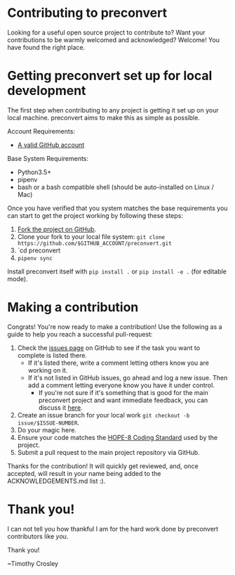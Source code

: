 Contributing to preconvert
========

Looking for a useful open source project to contribute to?
Want your contributions to be warmly welcomed and acknowledged?
Welcome! You have found the right place.

Getting preconvert set up for local development
=========
The first step when contributing to any project is getting it set up on your local machine. preconvert aims to make this as simple as possible.

Account Requirements:

- [A valid GitHub account](https://github.com/join)

Base System Requirements:

- Python3.5+
- pipenv
- bash or a bash compatible shell (should be auto-installed on Linux / Mac)

Once you have verified that you system matches the base requirements you can start to get the project working by following these steps:

1. [Fork the project on GitHub](https://github.com/timothycrosley/preconvert/fork).
2. Clone your fork to your local file system:
    `git clone https://github.com/$GITHUB_ACCOUNT/preconvert.git`
3. `cd preconvert
4. `pipenv sync`

Install preconvert itself with `pip install .` or `pip install -e .` (for editable mode).

Making a contribution
=========
Congrats! You're now ready to make a contribution! Use the following as a guide to help you reach a successful pull-request:

1. Check the [issues page](https://github.com/timothycrosley/preconvert/issues) on GitHub to see if the task you want to complete is listed there.
    - If it's listed there, write a comment letting others know you are working on it.
    - If it's not listed in GitHub issues, go ahead and log a new issue. Then add a comment letting everyone know you have it under control.
        - If you're not sure if it's something that is good for the main preconvert project and want immediate feedback, you can discuss it [here](https://gitter.im/timothycrosley/preconvert).
2. Create an issue branch for your local work `git checkout -b issue/$ISSUE-NUMBER`.
3. Do your magic here.
4. Ensure your code matches the [HOPE-8 Coding Standard](https://github.com/hugapi/HOPE/blob/master/all/HOPE-8--Style-Guide-for-Hug-Code.md#hope-8----style-guide-for-hug-code) used by the project.
5. Submit a pull request to the main project repository via GitHub.

Thanks for the contribution! It will quickly get reviewed, and, once accepted, will result in your name being added to the ACKNOWLEDGEMENTS.md list :).

Thank you!
=========
I can not tell you how thankful I am for the hard work done by preconvert contributors like *you*.

Thank you!

~Timothy Crosley

